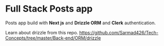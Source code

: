 # Full Stack Posts app

Posts app build with **Next js** and **Drizzle ORM** and **Clerk** authentication.

Learn about drizzle from this repo. <https://github.com/Sarmad426/Tech-Concepts/tree/master/Back-end/ORM/drizzle>
